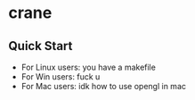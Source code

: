 # crane

## Quick Start

- For Linux users: you have a makefile
- For Win users: fuck u
- For Mac users: idk how to use opengl in mac

